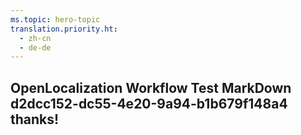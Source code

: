 ```yaml
---
ms.topic: hero-topic
translation.priority.ht: 
  - zh-cn
  - de-de
---
```

## OpenLocalization Workflow Test MarkDown d2dcc152-dc55-4e20-9a94-b1b679f148a4 thanks!
